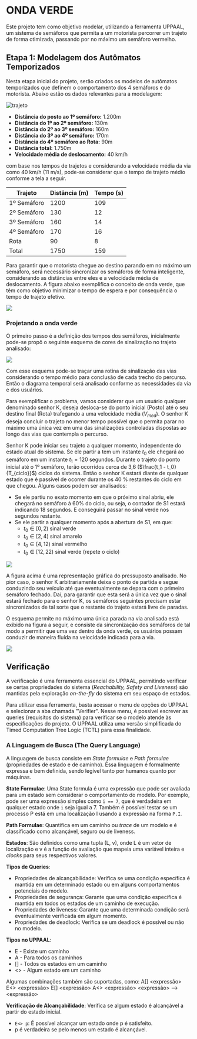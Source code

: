 # ONDA VERDE

Este projeto tem como objetivo modelar, utilizando a ferramenta UPPAAL, um sistema de semáforos que permita a um motorista percorrer um trajeto de forma otimizada, passando por no máximo um semáforo vermelho.

## Etapa 1: Modelagem dos Autômatos Temporizados

Nesta etapa inicial do projeto, serão criados os modelos de autômatos temporizados que definem o comportamento dos 4 semáforos e do motorista. Abaixo estão os dados relevantes para a modelagem:

![trajeto](figures/trajeto.png)

- **Distância do posto ao 1º semáforo:** 1.200m
- **Distância do 1º ao 2º semáforo:** 130m
- **Distância do 2º ao 3º semáforo:** 160m
- **Distância do 3º ao 4º semáforo:** 170m
- **Distância do 4º semáforo ao Rota:** 90m
- **Distância total:** 1.750m
- **Velocidade média de deslocamento:** 40 km/h

com base nos tempos de trajetos e considerando a velocidade média da via como 40 km/h (11 m/s), pode-se considerar que o tempo de trajeto médio conforme a tela a seguir.

| Trajeto    | Distância (m) | Tempo (s)|
|------------|---------------|----------|
|1º Semáforo | 1200          |109       |
|2º Semáforo | 130           |12        |        
|3º Semáforo | 160           |14        |        
|4º Semáforo | 170           |16        |   
|Rota        | 90            |8         |
|Total       | 1750          |159       |
     
Para garantir que o motorista chegue ao destino parando em no máximo um semáforo, será necessário sincronizar os semáforos de forma inteligente, considerando as distâncias entre eles e a velocidade média de deslocamento. A figura abaixo exemplifica o conceito de onda verde, que têm como objetivo minimizar o tempo de espera e por consequência o tempo de trajeto efetivo.

![](figures/onda_verde.png)

### Projetando a onda verde

O primeiro passo é a definição dos tempos dos semáforos, inicialmente pode-se propô o seguinte esquema de cores de sinalização no trajeto analisado:

![](figures/rotina_1.png)

Com esse esquema pode-se traçar uma rotina de sinalização das vias considerando o tempo médio para conclusão de cada trecho do percurso. Então o diagrama temporal será analisado conforme as necessidades da via e dos usuários.

Para exemplificar o problema, vamos considerar que um usuário qualquer denominado senhor K, deseja desloca-se do ponto inicial (Posto) até o seu destino final (Rota) trafegando a uma velocidade média ($V_{med}$). O senhor K deseja concluir o trajeto no menor tempo possível que o permita parar no máximo uma única vez em uma das sinalizações controladas dispostas ao longo das vias que contempla o percurso.

Senhor K pode iniciar seu trajeto a qualquer momento, independente do estado atual do sistema. Se ele partir a tem um instante $t_0$ ele chegará ao semáforo em um instante $t_1=120$ segundos. Durante o trajeto do ponto inicial até o 1º semáforo, terão ocorridos cerca de 3,6 ($\frac{t_1 - t_0}{T_{ciclo}}$) ciclos do sistema. Então o senhor K estará diante de qualquer estado que é passível de ocorrer durante os 40 % restantes do ciclo em que chegou. Alguns casos podem ser analisados:
- Se ele partiu no exato momento em que o próximo sinal abriu, ele chegará no semáforo à 60% do ciclo, ou seja, o contador de S1 estará indicando 18 segundos. E conseguirá passar no sinal verde nos segundos restante.
- Se ele partir a qualquer momento após a abertura de S1, em que:
    - $t_0 \in [0, 2)$ sinal verde
    - $t_0 \in [2, 4)$ sinal amarelo
    - $t_0 \in [4, 12)$ sinal vermelho
    - $t_0 \in [12, 22)$ sinal verde (repete o ciclo)

![](figures/analise_tempo.png)

A figura acima é uma representação gráfica do pressuposto analisado. No pior caso, o senhor K arbitrariamente deixa o ponto de partida e segue conduzindo seu veículo até que eventualmente se depara com o primeiro semáforo fechado. Daí, para garantir que esta será a única vez que o sinal estará fechado para o senhor K, os semáforos seguintes precisam estar sincronizados de tal sorte que o restante do trajeto estará livre de paradas.

O esquema permite no máximo uma única parada na via analisada está exibido na figura a seguir, e consiste da sincronização dos semáforos de tal modo a permitir que uma vez dentro da onda verde, os usuários possam conduzir de maneira fluída na velocidade indicada para a via.

![](figures/sequencia_onda_verde.png)

## Verificação

A verificação é uma ferramenta essencial do UPPAAL, permitindo verificar se certas propriedades do sistema (*Reachability, Safety and Liveness*) são mantidas pela exploração *on-the-fly* do sistema em seu espaço de estados.

Para utilizar essa ferramenta, basta acessar o menu de opções do UPPAAL e selecionar a aba chamada "Verifier". Nesse menu, é possível escrever as queries (requisitos do sistema) para verificar se o modelo atende às especificações do projeto. O UPPAAL utiliza uma versão simplificada do Timed Computation Tree Logic (TCTL) para essa finalidade.

### A Linguagem de Busca (The Query Language)

A linguagem de busca consiste em *State formulae* e *Path formulae* (propriedades de estado e de caminho). Essa linguagem é formalmente expressa e bem definida, sendo legível tanto por humanos quanto por máquinas.

**State Formulae**:
Uma State formula é uma expressão que pode ser avaliada para um estado sem considerar o comportamento do modelo. Por exemplo, pode ser uma expressão simples como `i == 7`, que é verdadeira em qualquer estado onde `i` seja igual a 7. Também é possível testar se um processo P está em uma localização I usando a expressão na forma `P.I`.

**Path Formulae**:
Quantifica em um caminho ou *trace* de um modelo e é classificado como alcançável, seguro ou de liveness.

**Estados**:
São definidos como uma tupla (L, v), onde L é um vetor de localização e v é a função de avaliação que mapeia uma variável inteira e *clocks* para seus respectivos valores.

**Tipos de Queries**:
- Propriedades de alcançabilidade: Verifica se uma condição específica é mantida em um determinado estado ou em alguns comportamentos potenciais do modelo.
- Propriedades de segurança: Garante que uma condição específica é mantida em todos os estados de um caminho de execução.
- Propriedades de liveness: Garante que uma determinada condição será eventualmente verificada em algum momento.
- Propriedades de deadlock: Verifica se um deadlock é possível ou não no modelo.

**Tipos no UPPAAL**:
- E - Existe um caminho
- A - Para todos os caminhos
- [] - Todos os estados em um caminho
- <> - Algum estado em um caminho

Algumas combinações também são suportadas, como:
A[] <expressão>
E<> <expressão>
E[] <expressão>
A<> <expressão>
<expressão> --> <expressão>

**Verificação de Alcançabilidade**:
Verifica se algum estado é alcançável a partir do estado inicial.
- `E<> p`: É possível alcançar um estado onde p é satisfeito.
- p é verdadeira se pelo menos um estado é alcançável.
